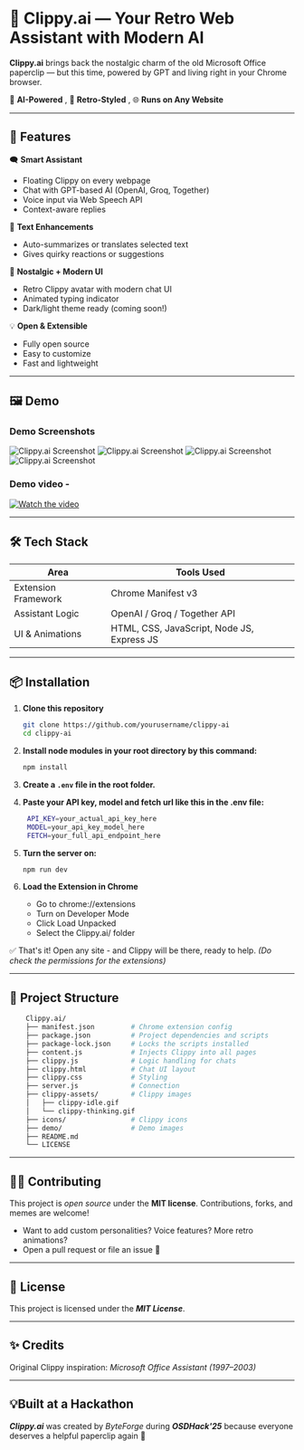 # 🧷 Clippy.ai — Your Retro Web Assistant with Modern AI

**Clippy.ai** brings back the nostalgic charm of the old Microsoft Office paperclip — but this time, powered by GPT and living right in your Chrome browser.

🧠 **AI-Powered** , 🎨 **Retro-Styled** , 🌐 **Runs on Any Website**

---

## 🚀 **Features**

🗨️ **Smart Assistant**
- Floating Clippy on every webpage
- Chat with GPT-based AI (OpenAI, Groq, Together)
- Voice input via Web Speech API
- Context-aware replies

🧠 **Text Enhancements**
- Auto-summarizes or translates selected text
- Gives quirky reactions or suggestions

🎨 **Nostalgic + Modern UI**
- Retro Clippy avatar with modern chat UI
- Animated typing indicator
- Dark/light theme ready (coming soon!)

💡 **Open & Extensible**
- Fully open source
- Easy to customize
- Fast and lightweight

---

## 🖼️ **Demo**

### **Demo Screenshots**
![Clippy.ai Screenshot](demo/ss1.png)
![Clippy.ai Screenshot](demo/ss2.png)
![Clippy.ai Screenshot](demo/ss3.png)
![Clippy.ai Screenshot](demo/ss4.png)

### **Demo video -**
[![Watch the video](demo/Thumbnail.jpg)](https://www.youtube.com/watch?v=Cx55-KWhemE)

---

## 🛠️ **Tech Stack**

| Area                  | Tools Used                   |
|-----------------------|------------------------------|
| Extension Framework   | Chrome Manifest v3           |
| Assistant Logic       | OpenAI / Groq / Together API |
| UI & Animations       | HTML, CSS, JavaScript, Node JS, Express JS        |


---

## 📦 **Installation**

1. **Clone this repository**
   ```bash
   git clone https://github.com/yourusername/clippy-ai
   cd clippy-ai
   ```

2. **Install node modules in your root directory by this command:**
    ```bash
    npm install
    ```

3. **Create a `.env` file in the root folder.**

4. **Paste your API key, model and fetch url like this in the .env file:**
   ```bash
    API_KEY=your_actual_api_key_here
    MODEL=your_api_key_model_here
    FETCH=your_full_api_endpoint_here
    ```

5. **Turn the server on:**
    ```bash
    npm run dev
    ```

6. **Load the Extension in Chrome**
   - Go to chrome://extensions
   - Turn on Developer Mode
   - Click Load Unpacked
   - Select the Clippy.ai/ folder

✅ That's it! Open any site - and Clippy will be there, ready to help.
_(Do check the permissions for the extensions)_

---

## 📁 **Project Structure**
``` bash
    Clippy.ai/
    ├── manifest.json         # Chrome extension config
    ├── package.json          # Project dependencies and scripts
    ├── package-lock.json     # Locks the scripts installed
    ├── content.js            # Injects Clippy into all pages
    ├── clippy.js             # Logic handling for chats
    ├── clippy.html           # Chat UI layout
    ├── clippy.css            # Styling
    ├── server.js             # Connection
    ├── clippy-assets/        # Clippy images
    │   ├── clippy-idle.gif
    │   └── clippy-thinking.gif
    ├── icons/                # Clippy icons
    ├── demo/                 # Demo images
    ├── README.md
    └── LICENSE
```

---

## 🧑‍💻 **Contributing**

This project is _open source_ under the **MIT license**. Contributions, forks, and memes are welcome!

- Want to add custom personalities? Voice features? More retro animations?
- Open a pull request or file an issue 🙌

---

## 🧾 **License**

This project is licensed under the _**MIT License**_.

---

## ✨ **Credits**

Original Clippy inspiration: _Microsoft Office Assistant (1997–2003)_

---

## 💡**Built at a Hackathon**

_**Clippy.ai**_ was created by _ByteForge_ during _**OSDHack'25**_ because everyone deserves a helpful paperclip again 🧷
